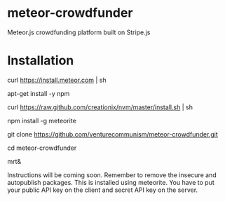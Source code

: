 meteor-crowdfunder
==================

Meteor.js crowdfunding platform built on Stripe.js

Installation
==================

curl https://install.meteor.com | sh

apt-get install -y npm

curl https://raw.github.com/creationix/nvm/master/install.sh | sh

npm install -g meteorite

git clone https://github.com/venturecommunism/meteor-crowdfunder.git

cd meteor-crowdfunder

mrt&

Instructions will be coming soon. Remember to remove the insecure and autopublish packages. This is installed using meteorite. You have to put your public API key on the client and secret API key on the server.

